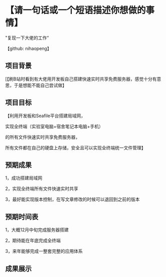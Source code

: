 # 【请一句话或一个短语描述你想做的事情】

"复现一下大佬的工作“

【github: nihaopeng】

## 项目背景
[【刷B站时看到有大佬用开发板自己搭建快速实时共享免费服务器，感觉十分有意思，于是想能不能自己尝试做】

## 项目目标
【利用开发板和Seafile平台搭建局域网，

实现全终端（实验室电脑+宿舍笔记本电脑+手机）

的所有文件快速实时共享免费服务器，

所有文件都在自己的硬盘上存储，安全且可以实现全终端统一文件管理】

## 预期成果
1，成功搭建局域网

2，实现全终端所有文件快速实时共享

3，最好能实现版本控制，在写文章修改的时候可以退回到之前的版本

## 预期时间表
1，大概12月中旬完成服务器搭建

2，期待能在年底完成全终端

3，来年能够完成一整套完整的应用体系

## 成果展示

